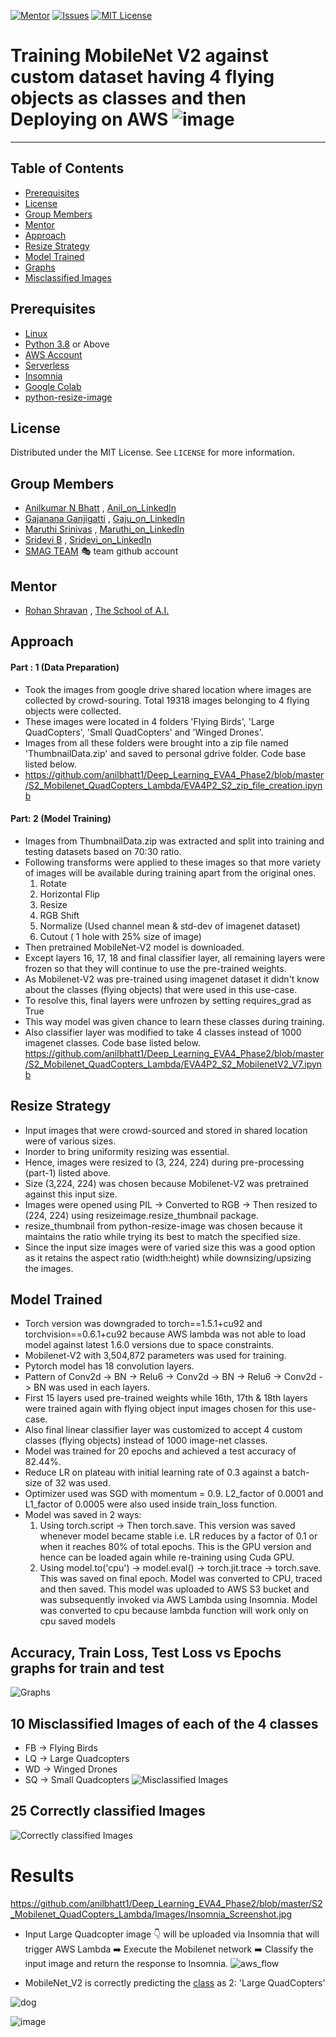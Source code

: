 <!-- PROJECT SHIELDS -->
<!--
*** I'm using markdown "reference style" links for readability.
*** Reference links are enclosed in brackets [ ] instead of parentheses ( ).
*** See the bottom of this document for the declaration of the reference variables
*** for contributors-url, forks-url, etc. This is an optional, concise syntax you may use.
*** https://www.markdownguide.org/basic-syntax/#reference-style-links
-->
[![Mentor][mentor-shield]][mentor-url]
[![Issues][issues-shield]][issues-url]
[![MIT License][license-shield]][license-url]

# Training MobileNet V2 against custom dataset having 4 flying objects as classes and then Deploying on AWS ![image](https://github.com/anilbhatt1/Deep_Learning_EVA4_Phase2/blob/master/S1_MobileNet_AWS_Lambda_S3_Insomnia/aws.jpg)
________

<!-- TABLE OF CONTENTS -->
## Table of Contents

* [Prerequisites](#prerequisites)
* [License](#license)
* [Group Members](#group-members)
* [Mentor](#mentor)
* [Approach](#Approach)
* [Resize Strategy](#resize-strategy)
* [Model Trained](#model-trained)
* [Graphs](#graphs)
* [Misclassified Images](#misclassified-images)
        
## Prerequisites

* [Linux](https://www.tutorialspoint.com/ubuntu/index.htm)
* [Python 3.8](https://www.python.org/downloads/) or Above
* [AWS Account](https://aws.amazon.com/free/?all-free-tier.sort-by=item.additionalFields.SortRank&all-free-tier.sort-order=asc)
* [Serverless](https://www.serverless.com/) 
* [Insomnia](https://insomnia.rest/download/)
* [Google Colab](https://colab.research.google.com/)
* [python-resize-image](https://pypi.org/project/python-resize-image/)

<!-- LICENSE -->
## License

Distributed under the MIT License. See `LICENSE` for more information.

<!-- GROUP MEMBERS -->
## Group Members
  - [Anilkumar N Bhatt](https://github.com/anilbhatt1) , [Anil_on_LinkedIn](https://www.linkedin.com/in/anilkumar-n-bhatt/)
  - [Gajanana Ganjigatti](https://github.com/gaju27) , [Gaju_on_LinkedIn](https://www.linkedin.com/in/gajanana-ganjigatti/)
  - [Maruthi Srinivas](https://github.com/mmaruthi) , [Maruthi_on_LinkedIn](https://www.linkedin.com/in/maruthi-srinivas-m/)
  - [Sridevi B](https://github.com/sridevibonthu) , [Sridevi_on_LinkedIn](https://www.linkedin.com/in/sridevi-bonthu/)
  - [SMAG TEAM](https://github.com/SMAGEVA4/session1/tree/master/Session1) :performing_arts: team github account

<!-- MENTOR -->
## Mentor

* [Rohan Shravan](https://www.linkedin.com/in/rohanshravan/) , [The School of A.I.](https://theschoolof.ai/)

<!-- APPROACH -->
## Approach

#### Part : 1  (Data Preparation)
- Took the images from google drive shared location where images are collected by crowd-souring. Total 19318 images belonging to 4 flying objects were collected.
- These images were located in 4 folders 'Flying Birds', 'Large QuadCopters', 'Small QuadCopters' and 'Winged Drones'. 
- Images from all these folders were brought into a zip file named 'ThumbnailData.zip' and saved to personal gdrive folder. Code base listed below.
- https://github.com/anilbhatt1/Deep_Learning_EVA4_Phase2/blob/master/S2_Mobilenet_QuadCopters_Lambda/EVA4P2_S2_zip_file_creation.ipynb
#### Part: 2 (Model Training)
- Images from ThumbnailData.zip was extracted and split into training and testing datasets based on 70:30 ratio. 
- Following transforms were applied to these images so that more variety of images will be available during training apart from the original ones.
   1) Rotate
   2) Horizontal Flip
   3) Resize
   4) RGB Shift
   5) Normalize (Used channel mean & std-dev of imagenet dataset)
   6) Cutout ( 1 hole with 25% size of image)
- Then pretrained MobileNet-V2 model is downloaded. 
- Except layers 16, 17, 18 and final classifier layer, all remaining layers were frozen so that they will continue to use the pre-trained weights. 
- As Mobilenet-V2 was pre-trained using imagenet dataset it didn't know about the classes (flying objects) that were used in this use-case. 
- To resolve this, final layers were unfrozen by setting requires_grad as True 
- This way model was given chance to learn these classes during training. 
- Also classifier layer was modified to take 4 classes instead of 1000 imagenet classes. Code base listed below.
https://github.com/anilbhatt1/Deep_Learning_EVA4_Phase2/blob/master/S2_Mobilenet_QuadCopters_Lambda/EVA4P2_S2_MobilenetV2_V7.ipynb


<!-- RESIZE STRATEGY -->
## Resize Strategy
- Input images that were crowd-sourced and stored in shared location were of various sizes. 
- Inorder to bring uniformity resizing was essential. 
- Hence, images were resized to (3, 224, 224) during pre-processing (part-1) listed above. 
- Size (3,224, 224) was chosen because Mobilenet-V2 was pretrained against this input size. 
- Images were opened using PIL -> Converted to RGB -> Then resized to (224, 224) using resizeimage.resize_thumbnail package. 
- resize_thumbnail from python-resize-image was chosen because it maintains the ratio while trying its best to match the specified size. 
- Since the input size images were of varied size this was a good option as it retains the aspect ratio (width:height) while downsizing/upsizing the images.

<!-- MODEL TRAINED -->
## Model Trained
- Torch version was downgraded to torch==1.5.1+cu92 and torchvision==0.6.1+cu92 because AWS lambda was not able to load model against latest 1.6.0 versions due to space constraints.
- Mobilenet-V2 with 3,504,872 parameters was used for training. 
- Pytorch model has 18 convolution layers. 
- Pattern of Conv2d -> BN -> Relu6 -> Conv2d -> BN -> Relu6 -> Conv2d -> BN was used in each layers. 
- First 15 layers used pre-trained weights while 16th, 17th & 18th layers were trained again with flying object input images chosen for this use-case. 
- Also final linear classifier layer was customized to accept 4 custom classes (flying objects) instead of 1000 image-net classes. 
- Model was trained for 20 epochs and achieved a test accuracy of 82.44%.
- Reduce LR on plateau with initial learning rate of 0.3 against a batch-size of 32 was used.
- Optimizer used was SGD with momentum = 0.9. L2_factor of 0.0001 and L1_factor of 0.0005 were also used inside train_loss function.
- Model was saved in 2 ways:
  1) Using torch.script -> Then torch.save. This version was saved whenever model became stable i.e. LR reduces by a factor of 0.1 or when it reaches 80% of total epochs. This is the GPU version and hence can be loaded again while re-training using Cuda GPU.
  2) Using model.to('cpu') -> model.eval() -> torch.jit.trace -> torch.save. This was saved on final epoch. Model was converted to CPU, traced and then saved. This model was uploaded to AWS S3 bucket and was subsequently invoked via AWS Lambda using Insomnia. Model was converted to cpu because lambda function will work only on cpu saved models

<!-- GRAPHS -->
## Accuracy, Train Loss, Test Loss vs Epochs graphs for train and test
![Graphs](https://github.com/anilbhatt1/Deep_Learning_EVA4_Phase2/blob/master/S2_Mobilenet_QuadCopters_Lambda/Images/Train_Test_Accuracies.png)

<!-- MISCLASSIFIED IMAGES -->
## 10 Misclassified Images of each of the 4 classes
- FB -> Flying Birds
- LQ -> Large Quadcopters
- WD -> Winged Drones
- SQ -> Small Quadcopters
![Misclassified Images](https://github.com/anilbhatt1/Deep_Learning_EVA4_Phase2/blob/master/S2_Mobilenet_QuadCopters_Lambda/Images/Misclassified.jpg)

<!-- CORRECTLY CLASSIFIED IMAGES -->
## 25 Correctly classified Images 
![Correctly classified Images](https://github.com/anilbhatt1/Deep_Learning_EVA4_Phase2/blob/master/S2_Mobilenet_QuadCopters_Lambda/Images/Correctly_Classified.jpg)

# Results
https://github.com/anilbhatt1/Deep_Learning_EVA4_Phase2/blob/master/S2_Mobilenet_QuadCopters_Lambda/Images/Insomnia_Screenshot.jpg
-   Input Large Quadcopter image :point_down: will be uploaded via Insomnia that will trigger AWS Lambda :arrow_right: Execute the Mobilenet network :arrow_right: Classify the input image and return the response to Insomnia. 
![aws_flow](https://github.com/anilbhatt1/Deep_Learning_EVA4_Phase2/blob/master/S1_MobileNet_AWS_Lambda_S3_Insomnia/Flow_1.png)

-   MobileNet_V2 is correctly predicting the [class](https://gist.github.com/yrevar/942d3a0ac09ec9e5eb3a) as 2: 'Large QuadCopters'
   
![dog](https://github.com/anilbhatt1/Deep_Learning_EVA4_Phase2/blob/master/S1_MobileNet_AWS_Lambda_S3_Insomnia/Yellow-Labrador-Retriever.jpg)

![image](https://github.com/anilbhatt1/Deep_Learning_EVA4_Phase2/blob/master/S2_Mobilenet_QuadCopters_Lambda/Images/Insomnia_Screenshot.jpg)


<!-- MARKDOWN LINKS & IMAGES -->
<!-- https://www.markdownguide.org/basic-syntax/#reference-style-links -->
[mentor-shield]: https://img.shields.io/badge/Mentor-mentor-yellowgreen
[mentor-url]: https://www.linkedin.com/in/rohanshravan/
[forks-shield]: https://img.shields.io/github/forks/othneildrew/Best-README-Template.svg?style=flat-square
[forks-url]: https://github.com/othneildrew/Best-README-Template/network/members
[stars-shield]: https://img.shields.io/github/stars/othneildrew/Best-README-Template.svg?style=flat-square
[stars-url]: https://github.com/othneildrew/Best-README-Template/stargazers
[issues-shield]: https://img.shields.io/github/issues/othneildrew/Best-README-Template.svg?style=flat-square
[issues-url]: https://github.com/othneildrew/Best-README-Template/issues
[license-shield]: https://img.shields.io/github/license/othneildrew/Best-README-Template.svg?style=flat-square
[license-url]: https://github.com/anilbhatt1/Deep_Learning_EVA4_Phase2/blob/master/LICENSE.txt
[linkedin-shield]: https://img.shields.io/badge/-LinkedIn-black.svg?style=flat-square&logo=linkedin&colorB=555


